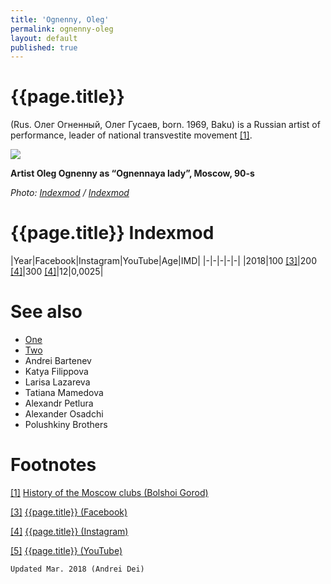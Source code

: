```yaml
---
title: 'Ognenny, Oleg'
permalink: ognenny-oleg
layout: default
published: true
---
```


# {{page.title}}

(Rus. Олег Огненный, Олег Гусаев, born. 1969, Baku) is a Russian artist of performance, leader of national transvestite movement <span id="a1">[\[1\]](#f1)</span>.

![](/encyclopedia/images/ognennaya.jpg)

**Artist Oleg Ognenny as “Ognennaya lady”, Moscow, 90-s**

*Photo: [Indexmod](index) / [Indexmod](index)*

# {{page.title}} Indexmod

|Year|Facebook|Instagram|YouTube|Age|IMD|
|-|-|-|-|-|
|2018|100 <span id="a3">[\[3\]](#f3)</span>|200 <span id="a4">[\[4\]](#f4)</span>|300 <span id="a4">[\[4\]](#f4)</span>|12|0,0025|


# See also

+ [One](index)
+ [Two](index)
+ Andrei Bartenev
+ Katya Filippova
+ Larisa Lazareva
+ Tatiana Mamedova
+ Alexandr Petlura
+ Alexander Osadchi
+ Polushkiny Brothers

# Footnotes


[[1]](#a1) <span id="f1"></span> [History of the Moscow clubs (Bolshoi Gorod)](http://bg.ru/entertainment/istorija_moskovskih_klubov-15640/?chapter=5)

[[3]](#a3) <span id="f3"></span> [{{page.title}} (Facebook)](index)

[[4]](#a4) <span id="f4"></span> [{{page.title}} (Instagram)](index)

[[5]](#a5) <span id="f5"></span> [{{page.title}} (YouTube)](index)

`Updated Mar. 2018 (Andrei Dei)`
